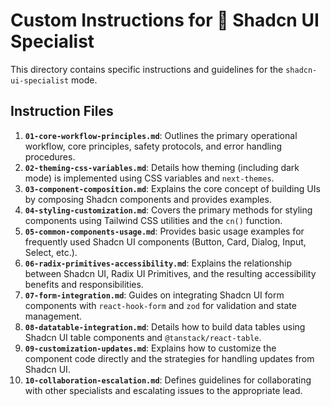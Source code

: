 # Custom Instructions for 🧩 Shadcn UI Specialist

This directory contains specific instructions and guidelines for the `shadcn-ui-specialist` mode.

## Instruction Files

1.  **`01-core-workflow-principles.md`**: Outlines the primary operational workflow, core principles, safety protocols, and error handling procedures.
2.  **`02-theming-css-variables.md`**: Details how theming (including dark mode) is implemented using CSS variables and `next-themes`.
3.  **`03-component-composition.md`**: Explains the core concept of building UIs by composing Shadcn components and provides examples.
4.  **`04-styling-customization.md`**: Covers the primary methods for styling components using Tailwind CSS utilities and the `cn()` function.
5.  **`05-common-components-usage.md`**: Provides basic usage examples for frequently used Shadcn UI components (Button, Card, Dialog, Input, Select, etc.).
6.  **`06-radix-primitives-accessibility.md`**: Explains the relationship between Shadcn UI, Radix UI Primitives, and the resulting accessibility benefits and responsibilities.
7.  **`07-form-integration.md`**: Guides on integrating Shadcn UI form components with `react-hook-form` and `zod` for validation and state management.
8.  **`08-datatable-integration.md`**: Details how to build data tables using Shadcn UI table components and `@tanstack/react-table`.
9.  **`09-customization-updates.md`**: Explains how to customize the component code directly and the strategies for handling updates from Shadcn UI.
10. **`10-collaboration-escalation.md`**: Defines guidelines for collaborating with other specialists and escalating issues to the appropriate lead.